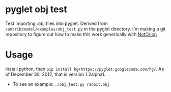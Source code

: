 pyglet obj test
===============

Test importing .obj files into pyglet. Derived from `contrib/model/examples/obj_test.py` in the pyglet directory. I'm making a git repository to figure out how to make this work generically with [NotOrion](https://github.com/greenmoss/NotOrion)

Usage
=====
Install python, then `pip install hg+https://pyglet.googlecode.com/hg/`. As of December 30, 2012, that is version 1.2alpha1.

- To see an example: `./obj_test.py rabbit.obj`
